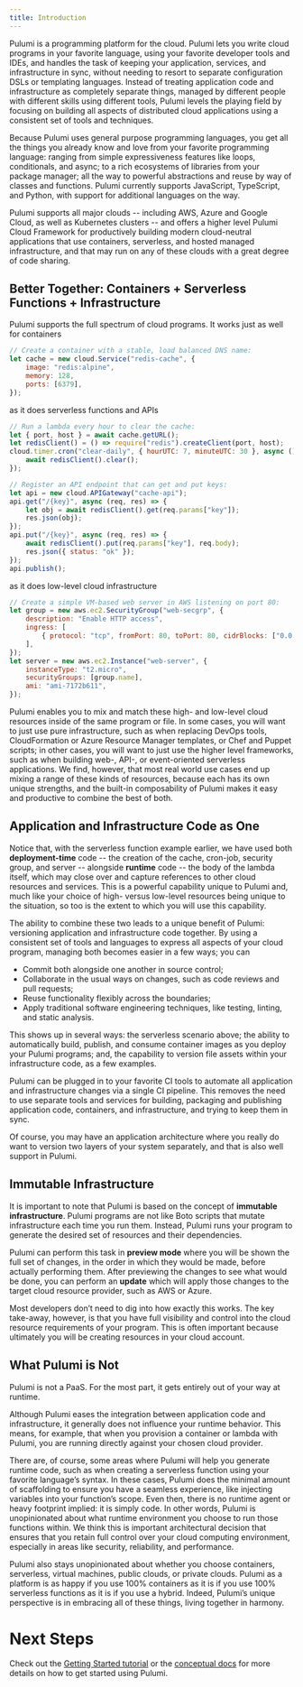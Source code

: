 ```yaml
---
title: Introduction
---
```


Pulumi is a programming platform for the cloud.  Pulumi lets you write cloud programs in your favorite language, using your favorite developer tools and IDEs, and handles the task of keeping your application, services, and infrastructure in sync, without needing to resort to separate configuration DSLs or templating languages.  Instead of treating application code and infrastructure as completely separate things, managed by different people with different skills using different tools, Pulumi levels the playing field by focusing on building all aspects of distributed cloud applications using a consistent set of tools and techniques.

Because Pulumi uses general purpose programming languages, you get all the things you already know and love from your favorite programming language: ranging from simple expressiveness features like loops, conditionals, and async; to a rich ecosystems of libraries from your package manager; all the way to powerful abstractions and reuse by way of classes and functions.  Pulumi currently supports JavaScript, TypeScript, and Python, with support for additional languages on the way.

Pulumi supports all major clouds -- including AWS, Azure and Google Cloud, as well as Kubernetes clusters -- and offers a higher level Pulumi Cloud Framework for productively building modern cloud-neutral applications that use containers, serverless, and hosted managed infrastructure, and that may run on any of these clouds with a great degree of code sharing.

## Better Together: Containers + Serverless Functions + Infrastructure
Pulumi supports the full spectrum of cloud programs.  It works just as well for containers

```javascript
// Create a container with a stable, load balanced DNS name:
let cache = new cloud.Service("redis-cache", {
    image: "redis:alpine",
    memory: 128,
    ports: [6379],
});
```

as it does serverless functions and APIs

```javascript
// Run a lambda every hour to clear the cache:
let { port, host } = await cache.getURL();
let redisClient() = () => require("redis").createClient(port, host);
cloud.timer.cron("clear-daily", { hourUTC: 7, minuteUTC: 30 }, async () => {
    await redisClient().clear();
});

// Register an API endpoint that can get and put keys:
let api = new cloud.APIGateway("cache-api");
api.get("/{key}", async (req, res) => {
    let obj = await redisClient().get(req.params["key"]);
    res.json(obj);
});
api.put("/{key}", async (req, res) => {
    await redisClient().put(req.params["key"], req.body);
    res.json({ status: "ok" });
});
api.publish();
```

as it does low-level cloud infrastructure

```javascript
// Create a simple VM-based web server in AWS listening on port 80:
let group = new aws.ec2.SecurityGroup("web-secgrp", {
    description: "Enable HTTP access",
    ingress: [
        { protocol: "tcp", fromPort: 80, toPort: 80, cidrBlocks: ["0.0.0.0/0"] },
    ],
});
let server = new aws.ec2.Instance("web-server", {
    instanceType: "t2.micro",
    securityGroups: [group.name],
    ami: "ami-7172b611",
});
```

Pulumi enables you to mix and match these high- and low-level cloud resources inside of the same program or file.  In some cases, you will want to just use pure infrastructure, such as when replacing DevOps tools, CloudFormation or Azure Resource Manager templates, or Chef and Puppet scripts; in other cases, you will want to just use the higher level frameworks, such as when building web-, API-, or event-oriented serverless applications.  We find, however, that most real world use cases end up mixing a range of these kinds of resources, because each has its own unique strengths, and the built-in composability of Pulumi makes it easy and productive to combine the best of both.

## Application and Infrastructure Code as One

Notice that, with the serverless function example earlier, we have used both **deployment-time** code -- the creation of the cache, cron-job, security group, and server -- alongside **runtime** code -- the body of the lambda itself, which may close over and capture references to other cloud resources and services.  This is a powerful capability unique to Pulumi and, much like your choice of high- versus low-level resources being unique to the situation, so too is the extent to which you will use this capability.

The ability to combine these two leads to a unique benefit of Pulumi: versioning application and infrastructure code together.  By using a consistent set of tools and languages to express all aspects of your cloud program, managing both becomes easier in a few ways; you can

* Commit both alongside one another in source control;
* Collaborate in the usual ways on changes, such as code reviews and pull requests;
* Reuse functionality flexibly across the boundaries;
* Apply traditional software engineering techniques, like testing, linting, and static analysis.

This shows up in several ways: the serverless scenario above; the ability to automatically build, publish, and consume container images as you deploy your Pulumi programs; and, the capability to version file assets within your infrastructure code, as a few examples.

Pulumi can be plugged in to your favorite CI tools to automate all application and infrastructure changes via a single CI pipeline.  This removes the need to use separate tools and services for building, packaging and publishing application code, containers, and infrastructure, and trying to keep them in sync.

Of course, you may have an application architecture where you really do want to version two layers of your system separately, and that is also well support in Pulumi.

## Immutable Infrastructure

It is important to note that Pulumi is based on the concept of **immutable infrastructure**.  Pulumi programs are not like Boto scripts that mutate infrastructure each time you run them. Instead, Pulumi runs your program to generate the desired set of resources and their dependencies.

Pulumi can perform this task in **preview mode** where you will be shown the full set of changes, in the order in which they would be made, before actually performing them.  After previewing the changes to see what would be done, you can perform an **update** which will apply those changes to the target cloud resource provider, such as AWS or Azure.

Most developers don’t need to dig into how exactly this works.  The key take-away, however, is that you have full visibility and control into the cloud resource requirements of your program.  This is often important because ultimately you will be creating resources in your cloud account.

## What Pulumi is Not

Pulumi is not a PaaS.  For the most part, it gets entirely out of your way at runtime.

Although Pulumi eases the integration between application code and infrastructure, it generally does not influence your runtime behavior.  This means, for example, that when you provision a container or lambda with Pulumi, you are running directly against your chosen cloud provider.

There are, of course, some areas where Pulumi will help you generate runtime code, such as when creating a serverless function using your favorite language’s syntax.  In these cases, Pulumi does the minimal amount of scaffolding to ensure you have a seamless experience, like injecting variables into your function’s scope.  Even then, there is no runtime agent or heavy footprint implied: it is simply code.  In other words, Pulumi is unopinionated about what runtime environment you choose to run those functions within.  We think this is important architectural decision that ensures that you retain full control over your cloud computing environment, especially in areas like security, reliability, and performance.

Pulumi also stays unopinionated about whether you choose containers, serverless, virtual machines, public clouds, or private clouds.  Pulumi as a platform is as happy if you use 100% containers as it is if you use 100% serverless functions as it is if you use a hybrid.  Indeed, Pulumi’s unique perspective is in embracing all of these things, living together in harmony.

# Next Steps

Check out the [Getting Started tutorial](./quickstart) or the [conceptual docs](./concepts) for more details on how to get started using Pulumi.

